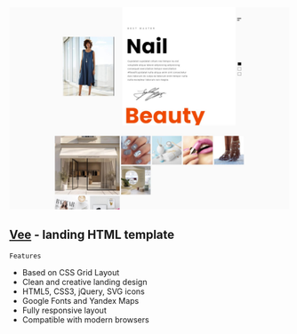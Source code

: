 <img src="preview/preview.jpg">

## [Vee](https://veevo.vercel.app/) - landing HTML template ##

```
Features
```

- Based on CSS Grid Layout
- Clean and creative landing design
- HTML5, CSS3, jQuery, SVG icons 
- Google Fonts and Yandex Maps
- Fully responsive layout
- Compatible with modern browsers

